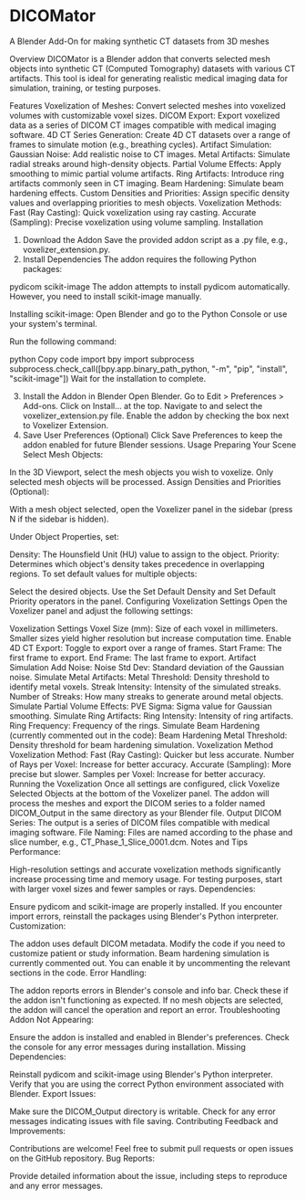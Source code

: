 # DICOMator
A Blender Add-On for making synthetic CT datasets from 3D meshes

Overview
DICOMator is a Blender addon that converts selected mesh objects into synthetic CT (Computed Tomography) datasets with various CT artifacts. This tool is ideal for generating realistic medical imaging data for simulation, training, or testing purposes.

Features
Voxelization of Meshes: Convert selected meshes into voxelized volumes with customizable voxel sizes.
DICOM Export: Export voxelized data as a series of DICOM CT images compatible with medical imaging software.
4D CT Series Generation: Create 4D CT datasets over a range of frames to simulate motion (e.g., breathing cycles).
Artifact Simulation:
Gaussian Noise: Add realistic noise to CT images.
Metal Artifacts: Simulate radial streaks around high-density objects.
Partial Volume Effects: Apply smoothing to mimic partial volume artifacts.
Ring Artifacts: Introduce ring artifacts commonly seen in CT imaging.
Beam Hardening: Simulate beam hardening effects.
Custom Densities and Priorities: Assign specific density values and overlapping priorities to mesh objects.
Voxelization Methods:
Fast (Ray Casting): Quick voxelization using ray casting.
Accurate (Sampling): Precise voxelization using volume sampling.
Installation
1. Download the Addon
Save the provided addon script as a .py file, e.g., voxelizer_extension.py.
2. Install Dependencies
The addon requires the following Python packages:

pydicom
scikit-image
The addon attempts to install pydicom automatically. However, you need to install scikit-image manually.

Installing scikit-image:
Open Blender and go to the Python Console or use your system's terminal.

Run the following command:

python
Copy code
import bpy
import subprocess
subprocess.check_call([bpy.app.binary_path_python, "-m", "pip", "install", "scikit-image"])
Wait for the installation to complete.

3. Install the Addon in Blender
Open Blender.
Go to Edit > Preferences > Add-ons.
Click on Install... at the top.
Navigate to and select the voxelizer_extension.py file.
Enable the addon by checking the box next to Voxelizer Extension.
4. Save User Preferences (Optional)
Click Save Preferences to keep the addon enabled for future Blender sessions.
Usage
Preparing Your Scene
Select Mesh Objects:

In the 3D Viewport, select the mesh objects you wish to voxelize.
Only selected mesh objects will be processed.
Assign Densities and Priorities (Optional):

With a mesh object selected, open the Voxelizer panel in the sidebar (press N if the sidebar is hidden).

Under Object Properties, set:

Density: The Hounsfield Unit (HU) value to assign to the object.
Priority: Determines which object's density takes precedence in overlapping regions.
To set default values for multiple objects:

Select the desired objects.
Use the Set Default Density and Set Default Priority operators in the panel.
Configuring Voxelization Settings
Open the Voxelizer panel and adjust the following settings:

Voxelization Settings
Voxel Size (mm): Size of each voxel in millimeters. Smaller sizes yield higher resolution but increase computation time.
Enable 4D CT Export: Toggle to export over a range of frames.
Start Frame: The first frame to export.
End Frame: The last frame to export.
Artifact Simulation
Add Noise:
Noise Std Dev: Standard deviation of the Gaussian noise.
Simulate Metal Artifacts:
Metal Threshold: Density threshold to identify metal voxels.
Streak Intensity: Intensity of the simulated streaks.
Number of Streaks: How many streaks to generate around metal objects.
Simulate Partial Volume Effects:
PVE Sigma: Sigma value for Gaussian smoothing.
Simulate Ring Artifacts:
Ring Intensity: Intensity of ring artifacts.
Ring Frequency: Frequency of the rings.
Simulate Beam Hardening (currently commented out in the code):
Beam Hardening Metal Threshold: Density threshold for beam hardening simulation.
Voxelization Method
Voxelization Method:
Fast (Ray Casting): Quicker but less accurate.
Number of Rays per Voxel: Increase for better accuracy.
Accurate (Sampling): More precise but slower.
Samples per Voxel: Increase for better accuracy.
Running the Voxelization
Once all settings are configured, click Voxelize Selected Objects at the bottom of the Voxelizer panel.
The addon will process the meshes and export the DICOM series to a folder named DICOM_Output in the same directory as your Blender file.
Output
DICOM Series: The output is a series of DICOM files compatible with medical imaging software.
File Naming: Files are named according to the phase and slice number, e.g., CT_Phase_1_Slice_0001.dcm.
Notes and Tips
Performance:

High-resolution settings and accurate voxelization methods significantly increase processing time and memory usage.
For testing purposes, start with larger voxel sizes and fewer samples or rays.
Dependencies:

Ensure pydicom and scikit-image are properly installed.
If you encounter import errors, reinstall the packages using Blender's Python interpreter.
Customization:

The addon uses default DICOM metadata. Modify the code if you need to customize patient or study information.
Beam hardening simulation is currently commented out. You can enable it by uncommenting the relevant sections in the code.
Error Handling:

The addon reports errors in Blender's console and info bar. Check these if the addon isn't functioning as expected.
If no mesh objects are selected, the addon will cancel the operation and report an error.
Troubleshooting
Addon Not Appearing:

Ensure the addon is installed and enabled in Blender's preferences.
Check the console for any error messages during installation.
Missing Dependencies:

Reinstall pydicom and scikit-image using Blender's Python interpreter.
Verify that you are using the correct Python environment associated with Blender.
Export Issues:

Make sure the DICOM_Output directory is writable.
Check for any error messages indicating issues with file saving.
Contributing
Feedback and Improvements:

Contributions are welcome! Feel free to submit pull requests or open issues on the GitHub repository.
Bug Reports:

Provide detailed information about the issue, including steps to reproduce and any error messages.
